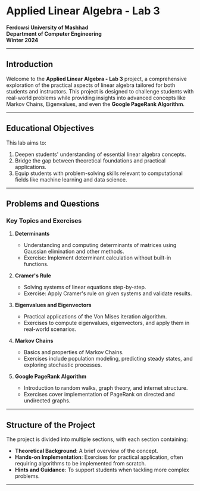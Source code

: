 # Applied Linear Algebra - Lab 3

**Ferdowsi University of Mashhad**  
**Department of Computer Engineering**  
**Winter 2024**

---

## Introduction

Welcome to the **Applied Linear Algebra - Lab 3** project, a comprehensive exploration of the practical aspects of linear algebra tailored for both students and instructors. This project is designed to challenge students with real-world problems while providing insights into advanced concepts like Markov Chains, Eigenvalues, and even the **Google PageRank Algorithm**.  

---

## Educational Objectives

This lab aims to:
1. Deepen students' understanding of essential linear algebra concepts.
2. Bridge the gap between theoretical foundations and practical applications.
3. Equip students with problem-solving skills relevant to computational fields like machine learning and data science.

---

## Problems and Questions

### Key Topics and Exercises
1. **Determinants**
   - Understanding and computing determinants of matrices using Gaussian elimination and other methods.
   - Exercise: Implement determinant calculation without built-in functions.

2. **Cramer's Rule**
   - Solving systems of linear equations step-by-step.
   - Exercise: Apply Cramer's rule on given systems and validate results.

3. **Eigenvalues and Eigenvectors**
   - Practical applications of the Von Mises iteration algorithm.
   - Exercises to compute eigenvalues, eigenvectors, and apply them in real-world scenarios.

4. **Markov Chains**
   - Basics and properties of Markov Chains.
   - Exercises include population modeling, predicting steady states, and exploring stochastic processes.

5. **Google PageRank Algorithm**
   - Introduction to random walks, graph theory, and internet structure.
   - Exercises cover implementation of PageRank on directed and undirected graphs.

---

## Structure of the Project

The project is divided into multiple sections, with each section containing:
- **Theoretical Background**: A brief overview of the concept.
- **Hands-on Implementation**: Exercises for practical application, often requiring algorithms to be implemented from scratch.
- **Hints and Guidance**: To support students when tackling more complex problems.

---
